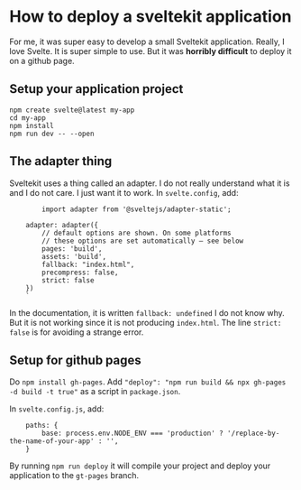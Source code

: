 # How to deploy a sveltekit application

For me, it was super easy to develop a small Sveltekit application. Really, I love Svelte. It is super simple to use. But it was **horribly difficult** to deploy it on a github page.

## Setup your application project

 ```
npm create svelte@latest my-app
cd my-app
npm install
npm run dev -- --open
```

## The adapter thing

Sveltekit uses a thing called an adapter. I do not really understand what it is and I do not care. I just want it to work. In `svelte.config`, add:

          	import adapter from '@sveltejs/adapter-static';

		adapter: adapter({
			// default options are shown. On some platforms
			// these options are set automatically — see below
			pages: 'build',
			assets: 'build',
			fallback: "index.html",
			precompress: false,
			strict: false
		})
		`

In the documentation, it is written `fallback: undefined` I do not know why. But it is not working since it is not producing `index.html`. The line `strict: false` is for avoiding a strange error.




## Setup for github pages

Do `npm install gh-pages`.
Add `"deploy": "npm run build && npx gh-pages -d build -t true"` as a script in `package.json`.

In `svelte.config.js`, add:

		paths: {
			base: process.env.NODE_ENV === 'production' ? '/replace-by-the-name-of-your-app' : '',
		}

By running `npm run deploy` it will compile your project and deploy your application to the `gt-pages` branch.
